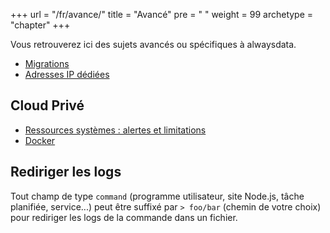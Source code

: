 +++
url = "/fr/avance/"
title = "Avancé"
pre = "<i class='fas fa-fw fa-asterisk'></i> "
weight = 99
archetype = "chapter"
+++

Vous retrouverez ici des sujets avancés ou spécifiques à alwaysdata.

- [Migrations](migrations)
- [Adresses IP dédiées](dedicated-ip-addresses)

## Cloud Privé

- [Ressources systèmes : alertes et limitations](system-resources-alerts-and-limitations)
- [Docker](docker)

## Rediriger les logs

Tout champ de type `command` (programme utilisateur, site Node.js, tâche planifiée, service...) peut être suffixé par `> foo/bar` (chemin de votre choix) pour rediriger les logs de la commande dans un fichier.
